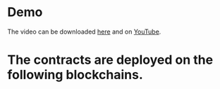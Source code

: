 # Demo

The video can be downloaded [here]() and on [YouTube]().

# The contracts are deployed on the following blockchains.


